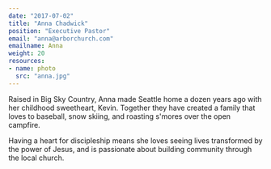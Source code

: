 ```yaml
---
date: "2017-07-02"
title: "Anna Chadwick"
position: "Executive Pastor"
email: "anna@arborchurch.com"
emailname: Anna
weight: 20
resources:
- name: photo
  src: "anna.jpg"
---
```


Raised in Big Sky Country, Anna made Seattle home a dozen years ago with her childhood sweetheart, Kevin. Together they have created a family that loves to baseball, snow skiing, and roasting s'mores over the open campfire.

Having a heart for discipleship means she loves seeing lives transformed by the power of Jesus, and is passionate about building community through the local church. 
 
